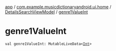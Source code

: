 [app](../../index.md) / [com.example.musicdictionaryandroid.ui.home](../index.md) / [DetailsSearchViewModel](index.md) / [genre1ValueInt](./genre1-value-int.md)

# genre1ValueInt

`val genre1ValueInt: MutableLiveData<`[`Int`](https://kotlinlang.org/api/latest/jvm/stdlib/kotlin/-int/index.html)`>`